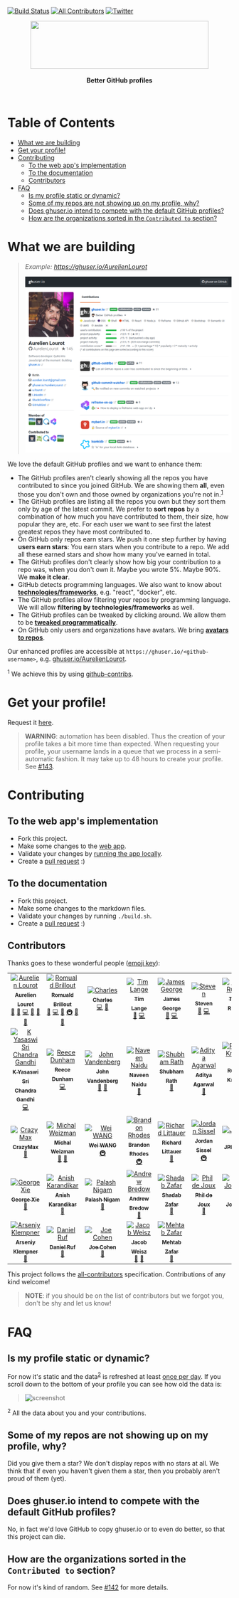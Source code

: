 [![Build Status](https://travis-ci.org/ghuser-io/ghuser.io.svg?branch=master)](https://travis-ci.org/ghuser-io/ghuser.io)
[![All Contributors](https://img.shields.io/badge/all_contributors-33-orange.svg?style=flat-square)](#contributors)
[![Twitter](https://img.shields.io/badge/-twitter-black.svg?style=flat-square&logo=twitter&colorB=555555)](https://twitter.com/ghuserio)

<p align="center">
  <a href="https://ghuser.io">
    <img src="https://cdn.jsdelivr.net/gh/ghuser-io/ghuser.io@f44119258dfeade99c800232044cf7c3e3a91982/docs/logo.png"
         width="400" height="108" />
  </a>
</p>
<p align="center">
  <b>Better GitHub profiles</b>
</p>
<br />

# Table of Contents

<!-- toc -->

- [What we are building](#what-we-are-building)
- [Get your profile!](#get-your-profile)
- [Contributing](#contributing)
  * [To the web app's implementation](#to-the-web-apps-implementation)
  * [To the documentation](#to-the-documentation)
  * [Contributors](#contributors)
- [FAQ](#faq)
  * [Is my profile static or dynamic?](#is-my-profile-static-or-dynamic)
  * [Some of my repos are not showing up on my profile, why?](#some-of-my-repos-are-not-showing-up-on-my-profile-why)
  * [Does ghuser.io intend to compete with the default GitHub profiles?](#does-ghuserio-intend-to-compete-with-the-default-github-profiles)
  * [How are the organizations sorted in the `Contributed to` section?](#how-are-the-organizations-sorted-in-the-contributed-to-section)

<!-- tocstop -->

# What we are building

> *Example: https://ghuser.io/AurelienLourot*
>
> ![screenshot](docs/screenshot.png)

We love the default GitHub profiles and we want to enhance them:

* The GitHub profiles aren't clearly showing all the repos you have contributed to since you joined
  GitHub. We are showing them **all**, even those you don't own and those owned by organizations
  you're not in.<sup>[1](#footnote1)</sup>
* The GitHub profiles are listing all the repos you own but they sort them only by age of the
  latest commit. We prefer to **sort repos** by a combination of how much you
  have contributed to them, their size, how popular they are, etc. For each user we want to see
  first the latest greatest repos they have most contributed to.
* On GitHub only repos earn stars. We push it one step further by having **users earn stars**:
  You earn stars when you contribute to a repo.
  We add all these earned stars and show how many you've earned in total.
* The GitHub profiles don't clearly show how big your contribution to a repo was, when you don't own
  it. Maybe you wrote 5%. Maybe 90%. We **make it clear**.
* GitHub detects programming languages. We also want to know about
  [**technologies/frameworks**](docs/repo-settings.md), e.g. "react", "docker", etc.
* The GitHub profiles allow filtering your repos by programming language. We will allow **filtering
  by technologies/frameworks** as well.
* The GitHub profiles can be tweaked by clicking around. We allow them to be
  [**tweaked programmatically**](docs/user-settings.md).
* On GitHub only users and organizations have avatars. We bring
  [**avatars to repos**](docs/repo-settings.md).

Our enhanced profiles are accessible at `https://ghuser.io/<github-username>`, e.g.
[ghuser.io/AurelienLourot](https://ghuser.io/AurelienLourot).

<a name="footnote1"><sup>1</sup></a> We achieve this by using [github-contribs](https://github.com/ghuser-io/github-contribs).

# Get your profile!

Request it [here](https://ghuser.io/login).

<!-- issue143 -->
> **WARNING**: automation has been disabled. Thus the creation of your profile takes a bit more time
> than expected. When requesting your profile, your username lands in a queue that we process in a
> semi-automatic fashion. It may take up to 48 hours to create your profile. See
> [#143](https://github.com/ghuser-io/ghuser.io/issues/143).

# Contributing

## To the web app's implementation

* Fork this project.
* Make some changes to the [web app](reframe/).
* Validate your changes by [running the app locally](reframe/README.md#run-locally).
* Create a [pull request](https://github.com/ghuser-io/ghuser.io/compare) :)

## To the documentation

* Fork this project.
* Make some changes to the markdown files.
* Validate your changes by running `./build.sh`.
* Create a [pull request](https://github.com/ghuser-io/ghuser.io/compare) :)

## Contributors

Thanks goes to these wonderful people ([emoji key](https://github.com/kentcdodds/all-contributors#emoji-key)):

<!-- ALL-CONTRIBUTORS-LIST:START - Do not remove or modify this section -->
<!-- prettier-ignore -->
<table><tr><td align="center"><a href="https://ghuser.io/AurelienLourot"><img src="https://avatars1.githubusercontent.com/u/11795312?v=4" width="100px;" alt="Aurelien Lourot"/><br /><sub><b>Aurelien Lourot</b></sub></a><br /><a href="#question-AurelienLourot" title="Answering Questions">💬</a> <a href="https://github.com/ghuser-io/ghuser.io/issues?q=author%3AAurelienLourot" title="Bug reports">🐛</a> <a href="https://github.com/ghuser-io/ghuser.io/commits?author=AurelienLourot" title="Code">💻</a> <a href="https://github.com/ghuser-io/ghuser.io/commits?author=AurelienLourot" title="Documentation">📖</a> <a href="#ideas-AurelienLourot" title="Ideas, Planning, & Feedback">🤔</a> <a href="#review-AurelienLourot" title="Reviewed Pull Requests">👀</a></td><td align="center"><a href="https://twitter.com/brillout"><img src="https://avatars2.githubusercontent.com/u/1005638?v=4" width="100px;" alt="Romuald Brillout"/><br /><sub><b>Romuald Brillout</b></sub></a><br /><a href="https://github.com/ghuser-io/ghuser.io/issues?q=author%3Abrillout" title="Bug reports">🐛</a> <a href="https://github.com/ghuser-io/ghuser.io/commits?author=brillout" title="Code">💻</a> <a href="#ideas-brillout" title="Ideas, Planning, & Feedback">🤔</a> <a href="#infra-brillout" title="Infrastructure (Hosting, Build-Tools, etc)">🚇</a> <a href="#review-brillout" title="Reviewed Pull Requests">👀</a> <a href="#question-brillout" title="Answering Questions">💬</a></td><td align="center"><a href="https://github.com/wowawiwa"><img src="https://avatars3.githubusercontent.com/u/4883293?v=4" width="100px;" alt="Charles"/><br /><sub><b>Charles</b></sub></a><br /><a href="https://github.com/ghuser-io/ghuser.io/commits?author=wowawiwa" title="Code">💻</a> <a href="#ideas-wowawiwa" title="Ideas, Planning, & Feedback">🤔</a></td><td align="center"><a href="http://timlange.me"><img src="https://avatars3.githubusercontent.com/u/13546486?v=4" width="100px;" alt="Tim Lange"/><br /><sub><b>Tim Lange</b></sub></a><br /><a href="#question-venarius" title="Answering Questions">💬</a> <a href="https://github.com/ghuser-io/ghuser.io/commits?author=venarius" title="Code">💻</a></td><td align="center"><a href="https://ghuser.io/jamesgeorge007"><img src="https://avatars2.githubusercontent.com/u/25279263?v=4" width="100px;" alt="James George"/><br /><sub><b>James George</b></sub></a><br /><a href="https://github.com/ghuser-io/ghuser.io/issues?q=author%3Ajamesgeorge007" title="Bug reports">🐛</a> <a href="https://github.com/ghuser-io/ghuser.io/commits?author=jamesgeorge007" title="Code">💻</a></td><td align="center"><a href="https://www.ceriously.com"><img src="https://avatars1.githubusercontent.com/u/229881?v=4" width="100px;" alt="Steven"/><br /><sub><b>Steven</b></sub></a><br /><a href="#ideas-styfle" title="Ideas, Planning, & Feedback">🤔</a> <a href="https://github.com/ghuser-io/ghuser.io/commits?author=styfle" title="Code">💻</a></td><td align="center"><a href="http://weblog.terrellrussell.com"><img src="https://avatars3.githubusercontent.com/u/55238?v=4" width="100px;" alt="Terrell Russell"/><br /><sub><b>Terrell Russell</b></sub></a><br /><a href="https://github.com/ghuser-io/ghuser.io/commits?author=trel" title="Code">💻</a></td></tr><tr><td align="center"><a href="https://github.com/G7-TheKing"><img src="https://avatars3.githubusercontent.com/u/35304641?v=4" width="100px;" alt="K Yasaswi Sri Chandra Gandhi"/><br /><sub><b>K Yasaswi Sri Chandra Gandhi</b></sub></a><br /><a href="https://github.com/ghuser-io/ghuser.io/commits?author=G7-TheKing" title="Code">💻</a></td><td align="center"><a href="https://rdil.rocks/"><img src="https://avatars3.githubusercontent.com/u/34555510?v=4" width="100px;" alt="Reece Dunham"/><br /><sub><b>Reece Dunham</b></sub></a><br /><a href="https://github.com/ghuser-io/ghuser.io/commits?author=RDIL" title="Code">💻</a></td><td align="center"><a href="https://jayvdb.github.io/"><img src="https://avatars1.githubusercontent.com/u/15092?v=4" width="100px;" alt="John Vandenberg"/><br /><sub><b>John Vandenberg</b></sub></a><br /><a href="https://github.com/ghuser-io/ghuser.io/issues?q=author%3Ajayvdb" title="Bug reports">🐛</a> <a href="#ideas-jayvdb" title="Ideas, Planning, & Feedback">🤔</a></td><td align="center"><a href="https://github.com/Naveenaidu"><img src="https://avatars1.githubusercontent.com/u/30195193?v=4" width="100px;" alt="Naveen Naidu"/><br /><sub><b>Naveen Naidu</b></sub></a><br /><a href="https://github.com/ghuser-io/ghuser.io/issues?q=author%3ANaveenaidu" title="Bug reports">🐛</a></td><td align="center"><a href="https://sr6033.github.io/"><img src="https://avatars3.githubusercontent.com/u/15799589?v=4" width="100px;" alt="Shubham Rath"/><br /><sub><b>Shubham Rath</b></sub></a><br /><a href="https://github.com/ghuser-io/ghuser.io/issues?q=author%3Asr6033" title="Bug reports">🐛</a></td><td align="center"><a href="http://adi.surge.sh"><img src="https://avatars1.githubusercontent.com/u/15871340?v=4" width="100px;" alt="Aditya Agarwal"/><br /><sub><b>Aditya Agarwal</b></sub></a><br /><a href="#blog-itaditya" title="Blogposts">📝</a></td><td align="center"><a href="https://www.linkedin.com/in/rupesh-jha-7aab6b155/"><img src="https://avatars1.githubusercontent.com/u/31209617?v=4" width="100px;" alt="Rupesh Krishna Jha"/><br /><sub><b>Rupesh Krishna Jha</b></sub></a><br /><a href="https://github.com/ghuser-io/ghuser.io/issues?q=author%3ARupeshiya" title="Bug reports">🐛</a></td></tr><tr><td align="center"><a href="https://github.com/crazy-max"><img src="https://avatars2.githubusercontent.com/u/1951866?v=4" width="100px;" alt="CrazyMax"/><br /><sub><b>CrazyMax</b></sub></a><br /><a href="https://github.com/ghuser-io/ghuser.io/issues?q=author%3Acrazy-max" title="Bug reports">🐛</a></td><td align="center"><a href="http://hakabuk.com"><img src="https://avatars2.githubusercontent.com/u/16784959?v=4" width="100px;" alt="Michal Weizman"/><br /><sub><b>Michal Weizman</b></sub></a><br /><a href="https://github.com/ghuser-io/ghuser.io/issues?q=author%3Azurda" title="Bug reports">🐛</a> <a href="#ideas-zurda" title="Ideas, Planning, & Feedback">🤔</a></td><td align="center"><a href="https://www.marsrainbow.cn"><img src="https://avatars1.githubusercontent.com/u/12212282?v=4" width="100px;" alt="Wei WANG"/><br /><sub><b>Wei WANG</b></sub></a><br /><a href="#infra-tianshanghong" title="Infrastructure (Hosting, Build-Tools, etc)">🚇</a></td><td align="center"><a href="http://rhodesmill.org/brandon"><img src="https://avatars1.githubusercontent.com/u/166162?v=4" width="100px;" alt="Brandon Rhodes"/><br /><sub><b>Brandon Rhodes</b></sub></a><br /><a href="#infra-brandon-rhodes" title="Infrastructure (Hosting, Build-Tools, etc)">🚇</a></td><td align="center"><a href="https://burntfen.com"><img src="https://avatars3.githubusercontent.com/u/910753?v=4" width="100px;" alt="Richard Littauer"/><br /><sub><b>Richard Littauer</b></sub></a><br /><a href="#ideas-RichardLitt" title="Ideas, Planning, & Feedback">🤔</a></td><td align="center"><a href="http://www.semicomplete.com/"><img src="https://avatars1.githubusercontent.com/u/131818?v=4" width="100px;" alt="Jordan Sissel"/><br /><sub><b>Jordan Sissel</b></sub></a><br /><a href="#infra-jordansissel" title="Infrastructure (Hosting, Build-Tools, etc)">🚇</a></td><td align="center"><a href="https://github.com/JPBotelho"><img src="https://avatars2.githubusercontent.com/u/19894116?v=4" width="100px;" alt="JPBotelho"/><br /><sub><b>JPBotelho</b></sub></a><br /><a href="#ideas-JPBotelho" title="Ideas, Planning, & Feedback">🤔</a></td></tr><tr><td align="center"><a href="http://xiegeo.com"><img src="https://avatars2.githubusercontent.com/u/3104386?v=4" width="100px;" alt="George Xie"/><br /><sub><b>George Xie</b></sub></a><br /><a href="#ideas-xiegeo" title="Ideas, Planning, & Feedback">🤔</a></td><td align="center"><a href="https://github.com/anishkny"><img src="https://avatars0.githubusercontent.com/u/357499?v=4" width="100px;" alt="Anish Karandikar"/><br /><sub><b>Anish Karandikar</b></sub></a><br /><a href="#ideas-anishkny" title="Ideas, Planning, & Feedback">🤔</a></td><td align="center"><a href="https://www.linkedin.com/in/palash25/"><img src="https://avatars0.githubusercontent.com/u/21367710?v=4" width="100px;" alt="Palash Nigam"/><br /><sub><b>Palash Nigam</b></sub></a><br /><a href="#blog-palash25" title="Blogposts">📝</a></td><td align="center"><a href="http://andrewbredow.com"><img src="https://avatars0.githubusercontent.com/u/96793?v=4" width="100px;" alt="Andrew Bredow"/><br /><sub><b>Andrew Bredow</b></sub></a><br /><a href="#ideas-andrewbredow" title="Ideas, Planning, & Feedback">🤔</a></td><td align="center"><a href="http://dufferzafar.github.io"><img src="https://avatars0.githubusercontent.com/u/1449512?v=4" width="100px;" alt="Shadab Zafar"/><br /><sub><b>Shadab Zafar</b></sub></a><br /><a href="#ideas-dufferzafar" title="Ideas, Planning, & Feedback">🤔</a></td><td align="center"><a href="https://github.com/philderbeast"><img src="https://avatars2.githubusercontent.com/u/633283?v=4" width="100px;" alt="Phil de Joux"/><br /><sub><b>Phil de Joux</b></sub></a><br /><a href="#ideas-philderbeast" title="Ideas, Planning, & Feedback">🤔</a></td><td align="center"><a href="https://github.com/sam0x17"><img src="https://avatars3.githubusercontent.com/u/1855021?v=4" width="100px;" alt="Sam Johnson"/><br /><sub><b>Sam Johnson</b></sub></a><br /><a href="#ideas-sam0x17" title="Ideas, Planning, & Feedback">🤔</a></td></tr><tr><td align="center"><a href="https://github.com/adklempner"><img src="https://avatars2.githubusercontent.com/u/22138672?v=4" width="100px;" alt="Arseniy Klempner"/><br /><sub><b>Arseniy Klempner</b></sub></a><br /><a href="#ideas-adklempner" title="Ideas, Planning, & Feedback">🤔</a></td><td align="center"><a href="https://daniel-ruf.de"><img src="https://avatars1.githubusercontent.com/u/827205?v=4" width="100px;" alt="Daniel Ruf"/><br /><sub><b>Daniel Ruf</b></sub></a><br /><a href="#ideas-DanielRuf" title="Ideas, Planning, & Feedback">🤔</a></td><td align="center"><a href="https://joecohens.com"><img src="https://avatars0.githubusercontent.com/u/1803556?v=4" width="100px;" alt="Joe Cohen"/><br /><sub><b>Joe Cohen</b></sub></a><br /><a href="#ideas-joecohens" title="Ideas, Planning, & Feedback">🤔</a></td><td align="center"><a href="http://www.jacobweisz.com"><img src="https://avatars0.githubusercontent.com/u/4399499?v=4" width="100px;" alt="Jacob Weisz"/><br /><sub><b>Jacob Weisz</b></sub></a><br /><a href="#ideas-ocdtrekkie" title="Ideas, Planning, & Feedback">🤔</a> <a href="https://github.com/ghuser-io/ghuser.io/issues?q=author%3Aocdtrekkie" title="Bug reports">🐛</a></td><td align="center"><a href="http://mzfr.github.io"><img src="https://avatars3.githubusercontent.com/u/16623935?v=4" width="100px;" alt="Mehtab Zafar"/><br /><sub><b>Mehtab Zafar</b></sub></a><br /><a href="#ideas-mzfr" title="Ideas, Planning, & Feedback">🤔</a></td></tr></table>

<!-- ALL-CONTRIBUTORS-LIST:END -->

This project follows the [all-contributors](https://github.com/kentcdodds/all-contributors)
specification. Contributions of any kind welcome!

> **NOTE**: if you should be on the list of contributors but we forgot you, don't be shy and let us
> know!

# FAQ

## Is my profile static or dynamic?

For now it's static and the data<sup>[2](#footnote2)</sup> is refreshed at least
[once per day](https://github.com/ghuser-io/db/tree/master/fetchBot). If you scroll down to the
bottom of your profile you can see how old the data is:

> ![screenshot](docs/screenshot-data-age.png)

<a name="footnote2"><sup>2</sup></a> All the data about you and your contributions.

## Some of my repos are not showing up on my profile, why?

Did you give them a star? We don't display repos with no stars at all. We think that if even you
haven't given them a star, then you probably aren't proud of them (yet).

## Does ghuser.io intend to compete with the default GitHub profiles?

No, in fact we'd love GitHub to copy ghuser.io or to even do better, so that this project can die.

## How are the organizations sorted in the `Contributed to` section?

For now it's kind of random. See
[#142](https://github.com/ghuser-io/ghuser.io/issues/142#issuecomment-419743403) for more
details.
